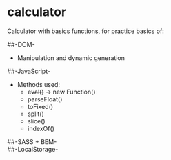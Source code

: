 # calculator

Calculator with basics functions, for practice basics of:

##-DOM-
  * Manipulation and dynamic generation

##-JavaScript-
  * Methods used:
    * ~~eval()~~ -> new Function()
    * parseFloat()
    * toFixed()
    * split()
    * slice()
    * indexOf()
    
##-SASS + BEM-\
##-LocalStorage-


    
    

